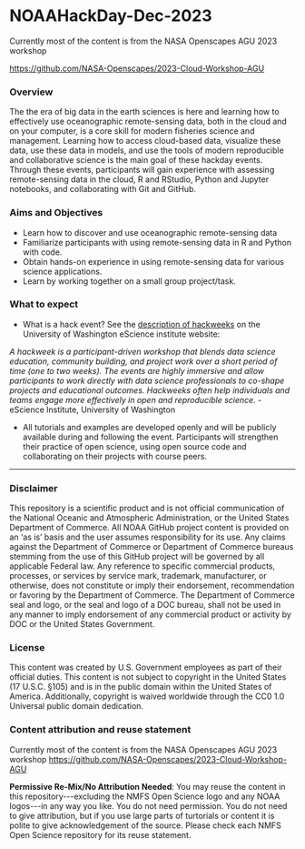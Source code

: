 # NOAAHackDay-Dec-2023

Currently most of the content is from the NASA Openscapes AGU 2023 workshop

https://github.com/NASA-Openscapes/2023-Cloud-Workshop-AGU

### Overview

The the era of big data in the earth sciences is here and learning how to effectively use oceanographic remote-sensing data, both in the cloud and on your computer, is a core skill for modern fisheries science and management. Learning how to access cloud-based data, visualize these data, use these data in models, and use the tools of modern reproducible and collaborative science is the main goal of these hackday events. Through these events, participants will gain experience with assessing remote-sensing data in the cloud, R and RStudio, Python and Jupyter notebooks, and collaborating with Git and GitHub. 

### Aims and Objectives

* Learn how to discover and use oceanographic remote-sensing data
* Familiarize participants with using remote-sensing data in R and Python with code. 
* Obtain hands-on experience in using remote-sensing data for various science applications.
* Learn by working together on a small group project/task. 

### What to expect

* What is a hack event? See the [description of hackweeks](https://escience.washington.edu/using-data-science/hackweeks/) on the University of Washington eScience institute website:

*A hackweek is a participant-driven workshop that blends data science education, community building, and project work over a short period of time (one to two weeks). The events are highly immersive and allow participants to work directly with data science professionals to co-shape projects and educational outcomes. Hackweeks often help individuals and teams engage more effectively in open and reproducible science.* - eScience Institute, University of Washington

* All tutorials and examples are developed openly and will be publicly available during and following the event. Participants will strengthen their practice of open science, using open source code and collaborating on their projects with course peers.

<hr>

### Disclaimer

This repository is a scientific product and is not official communication of the National Oceanic and Atmospheric Administration, or the United States Department of Commerce. All NOAA GitHub project content is provided on an ‘as is’ basis and the user assumes responsibility for its use. Any claims against the Department of Commerce or Department of Commerce bureaus stemming from the use of this GitHub project will be governed by all applicable Federal law. Any reference to specific commercial products, processes, or services by service mark, trademark, manufacturer, or otherwise, does not constitute or imply their endorsement, recommendation or favoring by the Department of Commerce. The Department of Commerce seal and logo, or the seal and logo of a DOC bureau, shall not be used in any manner to imply endorsement of any commercial product or activity by DOC or the United States Government.

### License

This content was created by U.S. Government employees as part of their official duties. This content is not subject to copyright in the United States (17 U.S.C. §105) and is in the public domain within the United States of America. Additionally, copyright is waived worldwide through the CC0 1.0 Universal public domain dedication.

### Content attribution and reuse statement

Currently most of the content is from the NASA Openscapes AGU 2023 workshop
https://github.com/NASA-Openscapes/2023-Cloud-Workshop-AGU

**Permissive Re-Mix/No Attribution Needed**: You may reuse the content in this repository---excluding the NMFS Open Science logo and any NOAA logos---in any way you like. You do not need permission. You do not need to give attribution, but if you use large parts of turtorials or content it is polite to give acknowledgement of the source. Please check each NMFS Open Science repository for its reuse statement.

